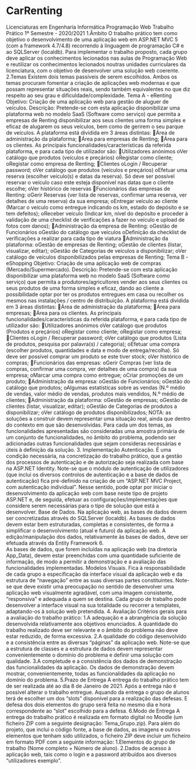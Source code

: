 # CarRenting
Licenciaturas em Engenharia Informática Programação Web Trabalho Prático 1º Semestre - 2020/2021 1.Âmbito O trabalho prático tem como objetivo o desenvolvimento de uma aplicação web em ASP.NET MVC 5 (com a framework 4.7/4.8) recorrendo à linguagem de programação C# e ao SQLServer (localdb). Para implementar o trabalho proposto, cada grupo deve aplicar os conhecimentos lecionados nas aulas de Programação  Web  e  reutilizar  os  conhecimentos  lecionados  noutras  unidades  curriculares  da licenciatura, com o objetivo de desenvolver uma solução web coerente. 2.Temas Existem dois temas passíveis de serem escolhidos. Ambos os temas procuram fomentar a criação de  aplicações  web  modernas  e  que  possam  representar  situações  reais,  sendo  também equivalentes no que diz respeito ao seu grau e dificuldade/complexidade. Tema A - eRenting Objetivo: Criação de uma aplicação web para gestão de aluguer de veículos. Descrição: Pretende-se com esta aplicação disponibilizar uma plataforma web no modelo SaaS (Software como serviço) que permita a empresas de Renting disponibilizar aos seus clientes uma forma simples e eficaz de alugarem os seus veículos, bem como de gerirem o seu parque de veículos. A plataforma está dividida em 3 áreas distintas: Área de administração da plataforma; Área para empresas de Renting; Área para os clientes. As principais funcionalidades/características da referida plataforma, e para cada tipo de utilizador são: Utilizadores anónimos oVer catálogo que produtos (veículos e preçários) 
oRegistar como cliente; oRegistar como empresa de Renting; Clientes  oLogin / Recuperar password; oVer catálogo que produtos (veículos e preçários) oEfetuar uma reserva (escolher veículo(s) e datas da reserva). Só deve ser possível reservar o veículo caso este esteja disponível nas datas que o cliente escolhe; oVer histórico de reservas Funcionários das empresas de Renting: oGerir Reservas (ver lista de reservas, confirmar uma reserva, ver detalhes de uma reserva) da sua empresa; oEntregar veículo ao cliente (Marcar o veículo como entregue indicando os km, estado do depósito e se tem defeitos); oReceber veículo (Indicar km, nível do depósito e proceder à validação de uma checklist de verificações a fazer no veículo e upload de fotos com danos); Administração da empresa de Renting: oGestão de Funcionários oGestão do catálogo que veículos oDefinição da checklist de verificações a realizar para cada tipo de viatura Administração da plataforma: oGestão de empresas de Renting; oGestão de clientes (listar, visualizar, editar); oGestão de Categorias de veículos a disponibilizar; oVer catálogo de veículos disponibilizados pelas empresas de Renting; Tema B - eShopping Objetivo: Criação de uma aplicação web de compras (Mercado/Supermercado). Descrição: Pretende-se com esta aplicação disponibilizar uma plataforma web no modelo SaaS (Software como serviço) que permita a produtores/agricultores vender aos seus clientes os seus produtos de uma forma simples e eficaz, dando ao cliente a possibilidade optar por ter os produtos entregues em casa ou recolher os mesmos nas instalações / centro de distribuição. A plataforma está dividida em 3 áreas distintas: Área de administração da plataforma; Área para empresas; Área para os clientes. As principais funcionalidades/características da referida plataforma, e para cada tipo de utilizador são: Utilizadores anónimos oVer catálogo que produtos (Produtos e preçários) 
oRegistar como cliente; oRegistar como empresa; Clientes  oLogin / Recuperar password; oVer  catálogo  que  produtos  (Lista  de  produtos,  pesquisa  por  palavra(s)  / categoria); oEfetuar  uma  compra  (escolher  produtos,  quantidades  e  data  e  modo  de entrega/recolha). Só deve ser possível comprar um produto se este tiver stock; oVer histórico de compras; Funcionários das empresas: oGerir Compras (ver lista de compras, confirmar uma compra, ver detalhes de uma compra) da sua empresa; oMarcar uma compra como entregue; oCriar promoções de um produto; Administração da empresa: oGestão de Funcionários; oGestão do catálogo que produtos; oAlgumas estatísticas sobre as vendas (N.º médio de vendas, valor médio de vendas, produtos mais vendidos, N.º médio de clientes; Administração da plataforma: oGestão de empresas; oGestão de clientes (listar, visualizar, editar); oGestão de Categorias de produtos a disponibilizar; oVer catálogo de produtos disponibilizados; NOTA: as soluções a construir devem representar uma situação real, ainda que dentro do contexto em que são desenvolvidas. Para cada um dos temas, as funcionalidades apresentadas são consideradas uma amostra primária de um conjunto de funcionalidades, no âmbito do problema, podendo ser adicionadas outras funcionalidades que sejam consideras necessárias e úteis à definição da solução.  3. Implementação  Autenticação. É uma condição necessária, na concretização do trabalho prático, que a gestão dos processos de autenticação e de autorização seja realizada com base na ASP.NET Identity. Note-se que o módulo de autenticação de utilizadores (que inclui os diversos controlos de autenticação e a base de dados de autenticação) fica pré-definido na criação de um “ASP.NET MVC Project, com autenticação individual”. Nesse sentido, pode optar por iniciar o desenvolvimento da aplicação web com base neste tipo de projeto ASP.NET e, de seguida, efetuar as configurações/implementações que considere serem necessárias para o tipo de solução que está a desenvolver.  Base de Dados. Na aplicação web, as bases de dados devem ser concretizadas através do SQLServer (localdb). As bases de dados devem estar bem estruturadas, completas e consistentes, de forma a simplificar o desenvolvimento (atual e futuro) da aplicação web. A edição/manipulação dos dados, relativamente às bases de dados, deve ser efetuada através da Entity Framework 6.  
As bases de  dados, que forem incluídas  na  aplicação web (na diretoria App_Data), devem  estar preenchidas com uma quantidade suficiente de informação, de modo a permitir a demonstração e a avaliação das funcionalidades implementadas.  Modelos Visuais. Fica à responsabilidade de cada grupo a especificação da interface visual da aplicação web e da estrutura de “navegação” entre as suas diversas partes constituintes. Note-se que deve existir uma preocupação no sentido de desenvolver uma aplicação web visualmente agradável, com uma imagem consistente, “responsiva” e adequada a quem se destina. Cada grupo de trabalho pode desenvolver a interface visual na sua totalidade ou recorrer a templates, adaptando-os à solução web pretendida.  4. Avaliação  Critérios gerais para a avaliação do trabalho prático:  1.A adequação e a abrangência da solução desenvolvida relativamente aos objetivos enunciados. A quantidade do trabalho realizado deve ser relevante e o âmbito do problema não deve estar reduzido, de forma excessiva.  2.A qualidade do código desenvolvido e a consistência entre as diversas “páginas” da aplicação web. Note-se que a estrutura de classes e a estrutura de dados devem representar convenientemente o domínio do problema e definir uma solução com qualidade. 3.A completude e a consistência dos dados de demonstração das funcionalidades da aplicação. Os dados  de  demonstração  devem  mostrar,  convenientemente,  todas  as  funcionalidades  da aplicação no domínio do problema. 5.Prazo de Entrega A entrega do trabalho prático tem de ser realizada até ao dia 8 de Janeiro de 2021. Após a entrega não é possível alterar o trabalho entregue. Aquando da entrega o grupo de alunos terá de escolher um dos “slots” disponível para a realização das defesas. E defesa dos dois elementos do grupo será feita no mesmo dia e hora correspondente ao “slot” escolhido para a defesa.  6.Modo de Entrega  A entrega do trabalho prático é realizada em formato digital no Moodle (um ficheiro ZIP com a seguinte designação: Tema_Grupo.zip).  Para além do projeto, que inclui o código fonte, a base de dados, as imagens e outros elementos que tenham sido utilizados, o ficheiro ZIP deve incluir um ficheiro em formato PDF com a seguinte informação:  1.Elementos do grupo de trabalho (Nome completo + Número de aluno).  2.Dados de acesso à aplicação web, tais como o login e a password atribuídos aos diversos “utilizadores exemplo”. 

